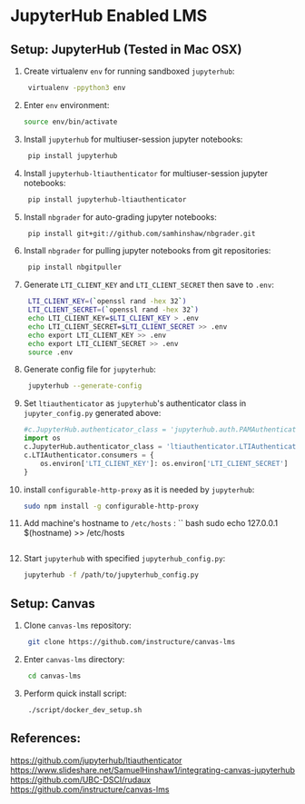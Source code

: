 # JupyterHub Enabled LMS

## Setup: JupyterHub (Tested in Mac OSX)
1. Create virtualenv `env` for running sandboxed `jupyterhub`:
   ``` bash
    virtualenv -ppython3 env
   ```
2. Enter `env` environment:
    ``` bash
    source env/bin/activate
   ```
3. Install `jupyterhub` for multiuser-session jupyter notebooks:
   ``` bash
    pip install jupyterhub
   ```
4. Install `jupyterhub-ltiauthenticator` for multiuser-session jupyter notebooks:
   ``` bash
    pip install jupyterhub-ltiauthenticator
   ```
5. Install `nbgrader` for auto-grading jupyter notebooks:
   ``` bash
    pip install git+git://github.com/samhinshaw/nbgrader.git
   ```
6. Install `nbgrader` for pulling jupyter notebooks from git repositories:
   ``` bash
    pip install nbgitpuller
   ```
7. Generate `LTI_CLIENT_KEY` and `LTI_CLIENT_SECRET` then save to `.env`:
   ``` bash
    LTI_CLIENT_KEY=(`openssl rand -hex 32`)
    LTI_CLIENT_SECRET=(`openssl rand -hex 32`)
    echo LTI_CLIENT_KEY=$LTI_CLIENT_KEY > .env
    echo LTI_CLIENT_SECRET=$LTI_CLIENT_SECRET >> .env
    echo export LTI_CLIENT_KEY >> .env
    echo export LTI_CLIENT_SECRET >> .env
    source .env
   ```
8. Generate config file for `jupyterhub`:
   ``` bash
    jupyterhub --generate-config
   ``` 
9. Set `ltiauthenticator` as `jupyterhub`'s authenticator class in `jupyter_config.py` generated above:
    ``` python
    #c.JupyterHub.authenticator_class = 'jupyterhub.auth.PAMAuthenticator'
    import os
    c.JupyterHub.authenticator_class = 'ltiauthenticator.LTIAuthenticator'
    c.LTIAuthenticator.consumers = {
        os.environ['LTI_CLIENT_KEY']: os.environ['LTI_CLIENT_SECRET']
    }
    ```
10. install `configurable-http-proxy` as it is needed by `jupyterhub`:
    ```bash
    sudo npm install -g configurable-http-proxy
    ```
11. Add machine's hostname to `/etc/hosts` :
    `` bash
    sudo echo 127.0.0.1 $(hostname) >> /etc/hosts
    ```
12. Start `jupyterhub` with specified `jupyterhub_config.py`:
    ``` bash
    jupyterhub -f /path/to/jupyterhub_config.py
    ```

## Setup: Canvas
1. Clone `canvas-lms` repository:
   ``` bash
    git clone https://github.com/instructure/canvas-lms
   ```
2. Enter `canvas-lms` directory:
   ``` bash
    cd canvas-lms
   ```
3. Perform quick install script:
   ``` bash
    ./script/docker_dev_setup.sh
   ```

## References:
https://github.com/jupyterhub/ltiauthenticator
https://www.slideshare.net/SamuelHinshaw1/integrating-canvas-jupyterhub
https://github.com/UBC-DSCI/rudaux
https://github.com/instructure/canvas-lms

